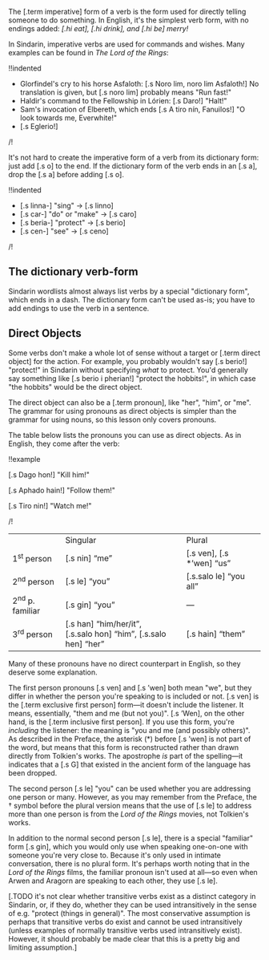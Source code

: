 The [.term imperative] form of a verb is the form used for
directly telling someone to do something. In English, it's
the simplest verb form, with no endings added: _[.hi eat],
[.hi drink], and [.hi be] merry!_

In Sindarin, imperative verbs are used for commands and
wishes. Many examples can be found in _The Lord of the Rings_:

!!indented

- Glorfindel's cry to his horse Asfaloth: [.s Noro lim, noro lim Asfaloth!] No translation is given, but [.s noro lim] probably means "Run fast!"
- Haldir's command to the Fellowship in Lórien: [.s Daro!] "Halt!"
- Sam's invocation of Elbereth, which ends [.s A tiro nín, Fanuilos!] "O look towards me, Everwhite!"
- [.s Eglerio!]

/!

It's not hard to create the imperative form of a verb from its dictionary form: just add [.s o] to the end. If the dictionary form of the verb ends in an [.s a], drop the [.s a] before adding [.s o].

!!indented

- [.s linna-] "sing" &rarr; [.s linno]
- [.s car-] "do" or "make" &rarr; [.s caro]
- [.s beria-] "protect" &rarr; [.s berio]
- [.s cen-] "see" &rarr; [.s ceno]

/!


## The dictionary verb-form

Sindarin wordlists almost always list verbs by a special
"dictionary form", which ends in a dash. The dictionary form
can't be used as-is; you have to add endings to use the
verb in a sentence.

## Direct Objects

Some verbs don't make a whole lot of sense without a target
or [.term direct object] for the action. For example, you
probably wouldn't say [.s berio!] "protect!" in Sindarin
without specifying *what* to protect. You'd generally say
something like [.s berio i pherian!] "protect the hobbits!", in
which case "the hobbits" would be the direct object.

The direct object can also be a [.term pronoun], like "her",
"him", or "me". The grammar for using pronouns
as direct objects is simpler than the grammar for using
nouns, so this lesson only covers pronouns.

The table below lists the pronouns you can use
as direct objects. As in English, they come after the
verb:

!!example

[.s Dago hon!] "Kill him!"

[.s Aphado hain!] "Follow them!"

[.s Tiro nin!] "Watch me!"

/!

<table class="columns">
<tr class="head">
  <td></td>
  <td>Singular</td>
  <td>Plural</td>
</tr>
<tr>
  <td>1<sup>st</sup> person</td>
  <td>[.s nin] &ldquo;me&rdquo;</td>
  <td>[.s ven], [.s *&rsquo;wen] &ldquo;us&rdquo;</td>
</tr>
<tr>
  <td>2<sup>nd</sup> person</td>
  <td>[.s le] &ldquo;you&rdquo;</td>
  <td>[.s.salo le] &ldquo;you all&rdquo;</td>
</tr>
<tr>
  <td>2<sup>nd</sup> p. familiar</td>
  <td>[.s gin] &ldquo;you&rdquo;</td>
  <td>—</td>
</tr>
<tr>
  <td>3<sup>rd</sup> person</td>
  <td>[.s han] &ldquo;him/her/it&rdquo;,<br/>[.s.salo hon] &ldquo;him&rdquo;, [.s.salo hen] &ldquo;her&rdquo;</td>
  <td>[.s hain] &ldquo;them&rdquo;</td>
</tr>
</table>

Many of these pronouns have no direct counterpart in English,
so they deserve some explanation.

The first person pronouns [.s ven] and [.s &rsquo;wen] both
mean "we", but they
differ in whether the person you're speaking to is included
or not. [.s ven] is the [.term exclusive first person]
form—it doesn't include the listener. It means, essentially,
"them and me (but not you)". [.s &rsquo;Wen], on the other
hand, is the [.term inclusive first person]. If you use this
form, you're _including_ the listener: the meaning is
"you and me (and possibly others)". As described in the
Preface, the asterisk (\*) before [.s &rsquo;wen] is not part of the word, but
means that this form is reconstructed rather than drawn
directly from Tolkien's works. The apostrophe *is* part of
the spelling—it indicates that a [.s G] that existed in the
ancient form of the language has been dropped.

The second person [.s le] "you" can be used whether you
are addressing one person or many. However, as you may
remember from the Preface, the &dagger; symbol
before the plural version means that the use of [.s le] to
address more than one person is from the _Lord of the Rings_
movies, not Tolkien's works.

In addition to the normal second person [.s le], there is
a special "familiar" form [.s gin],
which you would only use when speaking one-on-one with
someone you're very close to. Because it's only used in
intimate conversation, there is no plural form. It's perhaps
worth noting that in the _Lord of the Rings_ films, the
familiar pronoun isn't used at all—so even when Arwen and
Aragorn are speaking to each other, they use [.s le].

[.TODO it's not clear whether transitive verbs exist as a distinct category in Sindarin, or, if they do, whether they can be used intransitively in the sense of e.g. "protect (things in general)". The most conservative assumption is perhaps that transitive verbs do exist and cannot be used intransitively (unless examples of normally transitive verbs used intransitively exist). However, it should probably be made clear that this is a pretty big and limiting assumption.]

